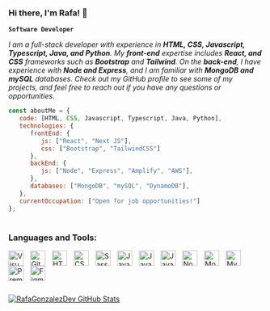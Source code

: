 ### Hi there, I'm Rafa! 👋

**`Software Developer`**

<p><em>I am a full-stack developer with experience in <b>HTML, CSS, Javascript, Typescript, Java, and Python</b>. My <b>front-end</b> expertise includes <b>React, and CSS</b> frameworks such as <b>Bootstrap</b> and <b>Tailwind</b>. On the <b>back-end</b>, I have experience with <b>Node and Express</b>, and I am familiar with <b>MongoDB and mySQL</b> databases. Check out my GitHub profile to see some of my projects, and feel free to reach out if you have any questions or opportunities.</em></p>

```javascript
const aboutMe = {
   code: [HTML, CSS, Javascript, Typescript, Java, Python],
   technologies: {
      frontEnd: {
         js: ["React", "Next JS"],
         css: ["Bootstrap", "TailwindCSS"]
      },
      backEnd: {
         js: ["Node", "Express", "Amplify", "AWS"],
      },
      databases: ["MongoDB", "mySQL", "DynamoDB"],
   },
   currentOccupation: ["Open for job opportunities!"]
};
```

#

### Languages and Tools:

<img align="left" alt="Visual Studio Code" width="30px" src="https://cdn.jsdelivr.net/gh/devicons/devicon/icons/vscode/vscode-original.svg" style="padding-right:10px;" />
<img align="left" alt="Git" width="30px" src="https://cdn.jsdelivr.net/gh/devicons/devicon/icons/git/git-original.svg" style="padding-right:10px;" />
<img align="left" alt="HTML5" width="30px" src="https://cdn.jsdelivr.net/gh/devicons/devicon/icons/html5/html5-original.svg" style="padding-right:10px;" />
<img align="left" alt="CSS3" width="30px" src="https://cdn.jsdelivr.net/gh/devicons/devicon/icons/css3/css3-original.svg" style="padding-right:10px;" />
<img align="left" alt="Sass" width="30px" src="https://cdn.jsdelivr.net/gh/devicons/devicon/icons/sass/sass-original.svg" style="padding-right:10px;" />
<img align="left" alt="JavaScript" width="30px" src="https://cdn.jsdelivr.net/gh/devicons/devicon/icons/javascript/javascript-original.svg" style="padding-right:10px;" />
<img align="left" alt="Java" width="30px" src="https://cdn.jsdelivr.net/gh/devicons/devicon/icons/java/java-original.svg" style="padding-right:10px;" />
<img align="left" alt="Java" width="30px" src="https://cdn.jsdelivr.net/gh/devicons/devicon/icons/python/python-plain.svg" style="padding-right:10px;" />
<img align="left" alt="Node.js" width="30px" src="https://cdn.jsdelivr.net/gh/devicons/devicon/icons/nodejs/nodejs-original.svg" style="padding-right:10px;" />
<img align="left" alt="MongoDB" width="30px" src="https://cdn.jsdelivr.net/gh/devicons/devicon/icons/mongodb/mongodb-original.svg" style="padding-right:10px;" />
<img align="left" alt="MySQL" width="30px" src="https://cdn.jsdelivr.net/gh/devicons/devicon/icons/mysql/mysql-original.svg" style="padding-right:10px;" />
<img align="left" alt="Premiere" width="30px" src="https://cdn.jsdelivr.net/gh/devicons/devicon/icons/premierepro/premierepro-plain.svg" style="padding-right:10px;" />
<img align="left" alt="Figma" width="30px" src="https://cdn.jsdelivr.net/gh/devicons/devicon/icons/figma/figma-original.svg" style="padding-right:10px;" />

<br>

#

<br>

[![RafaGonzalezDev GitHub Stats](https://github-readme-stats.vercel.app/api?username=rafagonzalezdev&show_icons=true&count_private=true&theme=tokyonight)](https://github.com/rafagonzalezdev)


